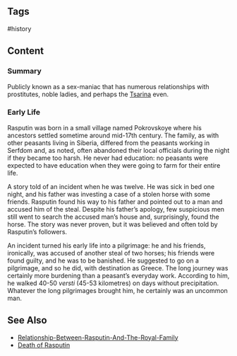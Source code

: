 ---
---

## Tags

#history

## Content

### Summary

Publicly known as a sex-maniac that has numerous relationships with prostitutes, noble ladies, and perhaps the [Tsarina](Tsarina-Alexandra) even.

### Early Life

Rasputin was born in a small village named Pokrovskoye where his ancestors settled sometime around mid-17th century. The family, as with other peasants living in Siberia, differed from the peasants working in Serfdom and, as noted, often abandoned their local officials during the night if they became too harsh. He never had education: no peasants were expected to have education when they were going to farm for their entire life.

A story told of an incident when he was twelve. He was sick in bed one night, and his father was investing a case of a stolen horse with some friends. Rasputin found his way to his father and pointed out to a man and accused him of the steal. Despite his father’s apology, few suspicious men still went to search the accused man’s house and, surprisingly, found the horse. The story was never proven, but it was believed and often told by Rasputin’s followers.

An incident turned his early life into a pilgrimage: he and his friends, ironically, was accused of another steal of two horses; his friends were found guilty, and he was to be banished. He suggested to go on a pilgrimage, and so he did, with destination as Greece. The long journey was certainly more burdening than a peasant’s everyday work. According to him, he walked 40-50 _versti_ (45-53 kilometres) on days without precipitation. Whatever the long pilgrimages brought him, he certainly was an uncommon man.

## See Also

- [Relationship-Between-Rasputin-And-The-Royal-Family](Relationship-Between-Rasputin-And-The-Royal-Family)
- [Death of Rasputin](Assassination-Of-Rasputin)
